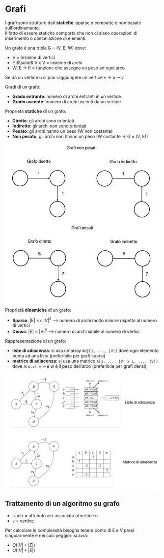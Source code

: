 # Grafi
I grafi sono strutture dati **statiche**, sparse o compatte e non basate sull'ordinamento.  
Il fatto di essere statiche comporta che non ci siano operazioni di inserimento o cancellazione di elementi.

Un grafo è una tripla G = (V, E, W) dove:
- V = insieme di vertici
- E $\sube$ V x V = insieme di archi
- W: E $\to$ R = funzione che assegna un peso ad ogni arco

Se da un vertice u si può raggiungere un vertice v -> u ⇝ v

Gradi di un grafo:
- **Grado entrante**: numero di archi entranti in un vertice
- **Grado uscente**: numero di archi uscenti da un vertice

Proprietà **statiche** di un grafo:
- **Diretto**: gli archi sono orientati
- **Indiretto**: gli archi non sono orientati
- **Pesato**: gli archi hanno un peso (W non costante)
- **Non pesato**: gli archi non hanno un peso (W costante -> G = (V, E))

![alt text](images/12_00.png)

Proprietà **dinamiche** di un grafo:
- **Sparso**: |E| << |V|$^2$ --> numero di archi molto minore rispetto al numero di vertici
- **Denso**: |E| ≈ |V|$^2$ --> numero di archi simile al numero di vertici

Rappresentazione di un grafo:
- **liste di adiacenza**: si usa un'array `Adj[1, ..., |V|]` dove ogni elemento punta ad una lista (preferibile per grafi sparsi)
- **matrice di adiacenza**: si usa una matrice `A[1, ..., |V| x 1, ..., |V|]` dove `A[u,v] = w` e w è il peso dell'arco (preferibile per grafi densi)

![alt text](images/12_01.png)

## Trattamento di un algoritmo su grafo
- `u.att` = attributo `att` associato al vertice u
- `v` = vertice

Per calcolare le complessità bisogna tenere conto di E e V presi singolarmente e nei casi peggiori si avrà:
- $\Theta(|V| + |E|)$
- $O(|V| + |E|)$